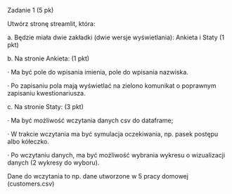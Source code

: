 Zadanie 1 (5 pk)


Utwórz stronę streamlit, która:


a. Będzie miała dwie zakładki (dwie wersje wyświetlania): Ankieta i Staty (1 pkt)


b. Na stronie Ankieta: (1 pkt)


· Ma być pole do wpisania imienia, pole do wpisania nazwiska.


· Po zapisaniu pola mają wyświetlać na zielono komunikat o poprawnym zapisaniu kwestionariusza.


c. Na stronie Staty: (3 pkt)


· Ma być możliwość wczytania danych csv do dataframe;


· W trakcie wczytania ma być symulacja oczekiwania, np. pasek postępu albo kółeczko.


· Po wczytaniu danych, ma być możliwość wybrania wykresu o wizualizacji danych (2 wykresy do wyboru).


Dane do wczytania to np. dane utworzone w 5 pracy domowej (customers.csv)